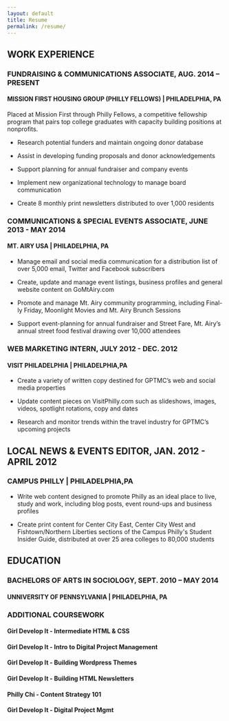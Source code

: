 ```yaml
---
layout: default
title: Resume
permalink: /resume/
---
```


## WORK EXPERIENCE

### FUNDRAISING & COMMUNICATIONS ASSOCIATE, AUG. 2014 – PRESENT

#### MISSION FIRST HOUSING GROUP (PHILLY FELLOWS) | PHILADELPHIA, PA

Placed at Mission First through Philly Fellows, a competitive fellowship program that pairs top college graduates with capacity building positions at nonprofits. 

* Research potential funders and maintain ongoing donor database 

* Assist in developing funding proposals and donor acknowledgements

* Support planning for annual fundraiser and company events

* Implement new organizational technology to manage board communication

* Create 8 monthly print newsletters distributed to over 1,000 residents

### COMMUNICATIONS & SPECIAL EVENTS ASSOCIATE, JUNE 2013 - MAY 2014

#### MT. AIRY USA | PHILADELPHIA, PA 

* Manage email and social media communication for a distribution list of over 5,000 email, Twitter and Facebook subscribers 

* Create, update and manage event listings, business profiles and general website content on GoMtAiry.com

* Promote and manage Mt. Airy community programming, including Final-ly Friday, Moonlight Movies and Mt. Airy Brunch Sessions

* Support event-planning for annual fundraiser and Street Fare, Mt. Airy’s annual street food festival drawing over 10,000 attendees

### WEB MARKETING INTERN, JULY 2012 - DEC. 2012

#### VISIT PHILADELPHIA | PHILADELPHIA,PA

* Create a variety of written copy destined for GPTMC’s web and social media properties

* Update content pieces on VisitPhilly.com such as slideshows, images, videos, spotlight rotations, copy and dates

* Research and monitor trends within the travel industry for GPTMC’s upcoming projects

## LOCAL NEWS & EVENTS EDITOR, JAN. 2012 - APRIL 2012

### CAMPUS PHILLY | PHILADELPHIA,PA

* Write web content designed to promote Philly as an ideal place to live, study and work, including blog posts, event round-ups and business profiles

* Create print content for Center City East, Center City West and Fishtown/Northern Liberties sections of the Campus Philly's Student Insider Guide, distributed at over 25 area colleges to 80,000 students

## EDUCATION

### BACHELORS OF ARTS IN SOCIOLOGY, SEPT. 2010 – MAY 2014
#### UNNIVERSITY OF PENNSYLVANIA | PHILADELPHIA, PA

### ADDITIONAL COURSEWORK

#### Girl Develop It - Intermediate HTML & CSS
#### Girl Develop It - Intro to Digital Project Management
#### Girl Develop It - Building Wordpress Themes
#### Girl Develop It - Building HTML Newsletters
#### Philly Chi - Content Strategy 101
#### Girl Develop It - Digital Project Mgmt

####